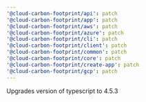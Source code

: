 ```yaml
---
'@cloud-carbon-footprint/api': patch
'@cloud-carbon-footprint/app': patch
'@cloud-carbon-footprint/aws': patch
'@cloud-carbon-footprint/azure': patch
'@cloud-carbon-footprint/cli': patch
'@cloud-carbon-footprint/client': patch
'@cloud-carbon-footprint/common': patch
'@cloud-carbon-footprint/core': patch
'@cloud-carbon-footprint/create-app': patch
'@cloud-carbon-footprint/gcp': patch
---
```


Upgrades version of typescript to 4.5.3
